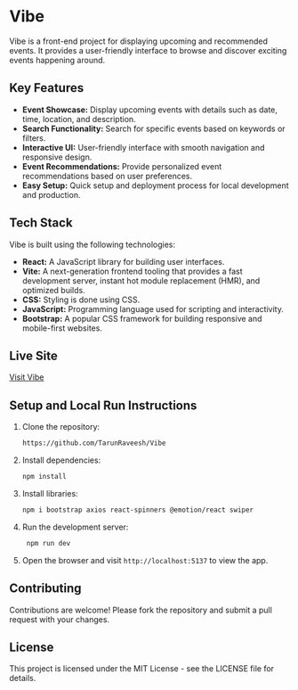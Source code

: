 # Vibe

Vibe is a front-end project for displaying upcoming and recommended events. It provides a user-friendly interface to browse and discover exciting events happening around.

## Key Features

- **Event Showcase:** Display upcoming events with details such as date, time, location, and description.
- **Search Functionality:** Search for specific events based on keywords or filters.
- **Interactive UI:** User-friendly interface with smooth navigation and responsive design.
- **Event Recommendations:** Provide personalized event recommendations based on user preferences.
- **Easy Setup:** Quick setup and deployment process for local development and production.

## Tech Stack

Vibe is built using the following technologies:

- **React:** A JavaScript library for building user interfaces.
- **Vite:** A next-generation frontend tooling that provides a fast development server, instant hot module replacement (HMR), and optimized builds.
- **CSS:** Styling is done using CSS.
- **JavaScript:** Programming language used for scripting and interactivity.
- **Bootstrap:** A popular CSS framework for building responsive and mobile-first websites.

## Live Site

[Visit Vibe](https://vibe-2lny.vercel.app/)

## Setup and Local Run Instructions

1. Clone the repository:

   ```bash
   https://github.com/TarunRaveesh/Vibe
   ```

2. Install dependencies:

   ```bash
   npm install
   ```

3. Install libraries:

   ```bash
   npm i bootstrap axios react-spinners @emotion/react swiper
   ```

4. Run the development server:

   ```bash
    npm run dev
   ```

5. Open the browser and visit `http://localhost:5137` to view the app.

## Contributing

Contributions are welcome! Please fork the repository and submit a pull request with your changes.

## License

This project is licensed under the MIT License - see the LICENSE file for details.
